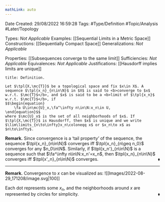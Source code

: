 ```yaml
---
mathLink: auto
---
```


<div class="topSpace"></div>

Date Created: 29/08/2022 16:59:28
Tags: #Type/Definition #Topic/Analysis #Later/Topology

Types: <i>Not Applicable</i>
Examples: [[Sequential Limits in a Metric Space]]
Constructions: [[Sequentially Compact Space]]
Generalizations: <i>Not Applicable</i>

Properties: [[Subsequences converge to the same limit]]
Sufficiencies: <i>Not Applicable</i>
Equivalences: <i>Not Applicable</i>
Justifications: [[Hausdorff implies limits are unique]]

``` ad-Definition
title: Definition.

Let $\tpl{X,\mc{T}}$ be a topological space and fix $x\in X$. A sequence $\tpl{x_n}_{n\in\N}$ in $X$ is said to <b>converge to $x$ w.r.t. $\mc{T}$</b>, and $x$ is said to be a <b>limit of $\tpl{x_n}$ w.r.t. $\mc{T}$</b>, if
$$\begin{equation}
    \fa U\in\mc{U}_x,\fa^\infty n\in\N:x_n\in U,
\end{equation}$$
where $\mc{U}_x$ is the set of all neighborhoods of $x$. If $\tpl{X,\mc{T}}$ is Hausdorff, then $x$ is unique and we write $\lim\limits_{n\to\infty}x_n\coloneqq x$ or $x_n\to x$ as $n\to\infty$.

```

<b>Remark.</b> Since convergence is a ‘tail property’ of the sequence, the sequence $\tpl{x_n}_{n\in\N}$ converges iff $\tpl{x_n}_{n\geq n_0}$ converges for any $n_0\in\N$. Similarly, if $\tpl{x_n'}_{n\in\N}$ is a sequence such that $\fa^\infty n\in\N:x_n'=x_n$, then $\tpl{x_n}_{n\in\N}$ converges iff $\tpl{x'_n}_{n\in\N}$ converges.<span style="float:right;">$\blacklozenge$</span>

---

<b>Remark.</b> Convergence to $x$ can be visualized as:
![[Images/2022-08-29_171208/image.svg|100]]

Each dot represents some $x_n$, and the neighborhoods around $x$ are represented by circles for simplicity.<span style="float:right;">$\blacklozenge$</span>
